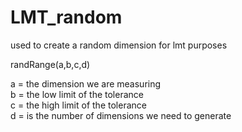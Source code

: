 # LMT_random
used to create a random dimension for lmt purposes


randRange(a,b,c,d)

a = the dimension we are measuring<br>
b = the low limit of the tolerance<br>
c = the high limit of the tolerance<br>
d = is the number of dimensions we need to generate
